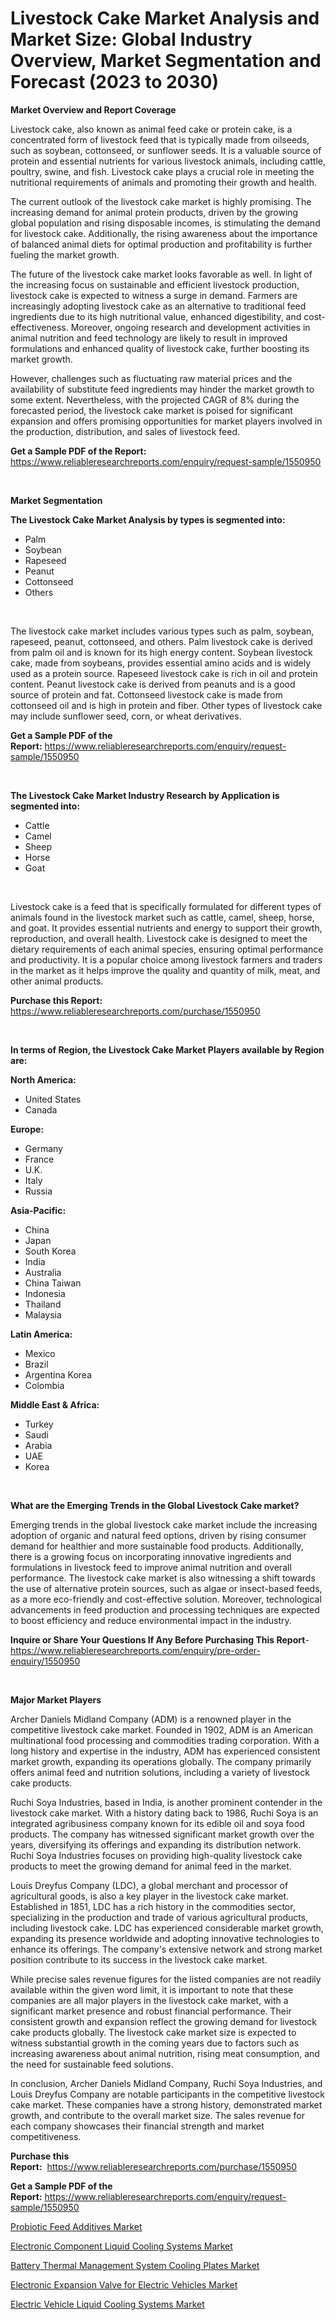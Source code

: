 <p><h1>Livestock Cake Market Analysis and Market Size: Global Industry Overview, Market Segmentation and Forecast (2023 to 2030)</h1></p><p><strong>Market Overview and Report Coverage</strong></p>
<p><p>Livestock cake, also known as animal feed cake or protein cake, is a concentrated form of livestock feed that is typically made from oilseeds, such as soybean, cottonseed, or sunflower seeds. It is a valuable source of protein and essential nutrients for various livestock animals, including cattle, poultry, swine, and fish. Livestock cake plays a crucial role in meeting the nutritional requirements of animals and promoting their growth and health.</p><p>The current outlook of the livestock cake market is highly promising. The increasing demand for animal protein products, driven by the growing global population and rising disposable incomes, is stimulating the demand for livestock cake. Additionally, the rising awareness about the importance of balanced animal diets for optimal production and profitability is further fueling the market growth.</p><p>The future of the livestock cake market looks favorable as well. In light of the increasing focus on sustainable and efficient livestock production, livestock cake is expected to witness a surge in demand. Farmers are increasingly adopting livestock cake as an alternative to traditional feed ingredients due to its high nutritional value, enhanced digestibility, and cost-effectiveness. Moreover, ongoing research and development activities in animal nutrition and feed technology are likely to result in improved formulations and enhanced quality of livestock cake, further boosting its market growth.</p><p>However, challenges such as fluctuating raw material prices and the availability of substitute feed ingredients may hinder the market growth to some extent. Nevertheless, with the projected CAGR of 8% during the forecasted period, the livestock cake market is poised for significant expansion and offers promising opportunities for market players involved in the production, distribution, and sales of livestock feed.</p></p>
<p><strong>Get a Sample PDF of the Report:</strong> <a href="https://www.reliableresearchreports.com/enquiry/request-sample/1550950">https://www.reliableresearchreports.com/enquiry/request-sample/1550950</a></p>
<p>&nbsp;</p>
<p><strong>Market Segmentation</strong></p>
<p><strong>The Livestock Cake Market Analysis by types is segmented into:</strong></p>
<p><ul><li>Palm</li><li>Soybean</li><li>Rapeseed</li><li>Peanut</li><li>Cottonseed</li><li>Others</li></ul></p>
<p>&nbsp;</p>
<p><p>The livestock cake market includes various types such as palm, soybean, rapeseed, peanut, cottonseed, and others. Palm livestock cake is derived from palm oil and is known for its high energy content. Soybean livestock cake, made from soybeans, provides essential amino acids and is widely used as a protein source. Rapeseed livestock cake is rich in oil and protein content. Peanut livestock cake is derived from peanuts and is a good source of protein and fat. Cottonseed livestock cake is made from cottonseed oil and is high in protein and fiber. Other types of livestock cake may include sunflower seed, corn, or wheat derivatives.</p></p>
<p><strong>Get a Sample PDF of the Report:</strong>&nbsp;<a href="https://www.reliableresearchreports.com/enquiry/request-sample/1550950">https://www.reliableresearchreports.com/enquiry/request-sample/1550950</a></p>
<p>&nbsp;</p>
<p><strong>The Livestock Cake Market Industry Research by Application is segmented into:</strong></p>
<p><ul><li>Cattle</li><li>Camel</li><li>Sheep</li><li>Horse</li><li>Goat</li></ul></p>
<p>&nbsp;</p>
<p><p>Livestock cake is a feed that is specifically formulated for different types of animals found in the livestock market such as cattle, camel, sheep, horse, and goat. It provides essential nutrients and energy to support their growth, reproduction, and overall health. Livestock cake is designed to meet the dietary requirements of each animal species, ensuring optimal performance and productivity. It is a popular choice among livestock farmers and traders in the market as it helps improve the quality and quantity of milk, meat, and other animal products.</p></p>
<p><strong>Purchase this Report:</strong>&nbsp; <a href="https://www.reliableresearchreports.com/purchase/1550950">https://www.reliableresearchreports.com/purchase/1550950</a></p>
<p>&nbsp;</p>
<p><strong>In terms of Region, the Livestock Cake Market Players available by Region are:</strong></p>
<p>
    <p> <strong> North America: </strong>
        <ul>
            <li>United States</li>
            <li>Canada</li>
        </ul>
        </p> 
    <p> <strong> Europe: </strong>
        <ul>
            <li>Germany</li>
            <li>France</li>
            <li>U.K.</li>
            <li>Italy</li>
            <li>Russia</li>
        </ul>
        </p> 
    <p> <strong> Asia-Pacific: </strong>
        <ul>
            <li>China</li>
            <li>Japan</li>
            <li>South Korea</li>
            <li>India</li>
            <li>Australia</li>
            <li>China Taiwan</li>
            <li>Indonesia</li>
            <li>Thailand</li>
            <li>Malaysia</li>
        </ul>
        </p> 
    <p> <strong> Latin America: </strong>
        <ul>
            <li>Mexico</li>
            <li>Brazil</li>
            <li>Argentina Korea</li>
            <li>Colombia</li>
        </ul>
        </p> 
    <p> <strong> Middle East & Africa: </strong>
        <ul>
            <li>Turkey</li>
            <li>Saudi</li>
            <li>Arabia</li>
            <li>UAE</li>
            <li>Korea</li>
        </ul>
    </p>
    </p>
<p>&nbsp;</p>
<p><strong>What are the Emerging Trends in the Global Livestock Cake market?</strong></p>
<p><p>Emerging trends in the global livestock cake market include the increasing adoption of organic and natural feed options, driven by rising consumer demand for healthier and more sustainable food products. Additionally, there is a growing focus on incorporating innovative ingredients and formulations in livestock feed to improve animal nutrition and overall performance. The livestock cake market is also witnessing a shift towards the use of alternative protein sources, such as algae or insect-based feeds, as a more eco-friendly and cost-effective solution. Moreover, technological advancements in feed production and processing techniques are expected to boost efficiency and reduce environmental impact in the industry.</p></p>
<p><strong>Inquire or Share Your Questions If Any Before Purchasing This Report</strong>- <a href="https://www.reliableresearchreports.com/enquiry/pre-order-enquiry/1550950">https://www.reliableresearchreports.com/enquiry/pre-order-enquiry/1550950</a></p>
<p>&nbsp;</p>
<p><strong>Major Market Players</strong></p>
<p><p>Archer Daniels Midland Company (ADM) is a renowned player in the competitive livestock cake market. Founded in 1902, ADM is an American multinational food processing and commodities trading corporation. With a long history and expertise in the industry, ADM has experienced consistent market growth, expanding its operations globally. The company primarily offers animal feed and nutrition solutions, including a variety of livestock cake products.</p><p>Ruchi Soya Industries, based in India, is another prominent contender in the livestock cake market. With a history dating back to 1986, Ruchi Soya is an integrated agribusiness company known for its edible oil and soya food products. The company has witnessed significant market growth over the years, diversifying its offerings and expanding its distribution network. Ruchi Soya Industries focuses on providing high-quality livestock cake products to meet the growing demand for animal feed in the market.</p><p>Louis Dreyfus Company (LDC), a global merchant and processor of agricultural goods, is also a key player in the livestock cake market. Established in 1851, LDC has a rich history in the commodities sector, specializing in the production and trade of various agricultural products, including livestock cake. LDC has experienced considerable market growth, expanding its presence worldwide and adopting innovative technologies to enhance its offerings. The company's extensive network and strong market position contribute to its success in the livestock cake market.</p><p>While precise sales revenue figures for the listed companies are not readily available within the given word limit, it is important to note that these companies are all major players in the livestock cake market, with a significant market presence and robust financial performance. Their consistent growth and expansion reflect the growing demand for livestock cake products globally. The livestock cake market size is expected to witness substantial growth in the coming years due to factors such as increasing awareness about animal nutrition, rising meat consumption, and the need for sustainable feed solutions.</p><p>In conclusion, Archer Daniels Midland Company, Ruchi Soya Industries, and Louis Dreyfus Company are notable participants in the competitive livestock cake market. These companies have a strong history, demonstrated market growth, and contribute to the overall market size. The sales revenue for each company showcases their financial strength and market competitiveness.</p></p>
<p><strong>Purchase this Report:</strong>&nbsp;&nbsp;<a href="https://www.reliableresearchreports.com/purchase/1550950">https://www.reliableresearchreports.com/purchase/1550950</a></p>
<p></p>
<p><strong>Get a Sample PDF of the Report:</strong>&nbsp;<a href="https://www.reliableresearchreports.com/enquiry/request-sample/1550950">https://www.reliableresearchreports.com/enquiry/request-sample/1550950</a></p>
<p><p><a href="https://github.com/RoccoManning/Market-Research-Report-List-2/blob/main/probiotic-feed-additives-market.md">Probiotic Feed Additives Market</a></p><p><a href="https://medium.com/@kellielakin_97357/electronic-component-liquid-cooling-systems-market-size-reveals-the-best-marketing-channels-in-7e6be22a6078">Electronic Component Liquid Cooling Systems Market</a></p><p><a href="https://medium.com/@juananienow/battery-thermal-management-system-cooling-plates-market-analysis-and-sze-forecasted-for-period-from-7f35fe03ce21">Battery Thermal Management System Cooling Plates Market</a></p><p><a href="https://medium.com/@jaydonhyatt2023/electronic-expansion-valve-for-electric-vehicles-market-size-market-outlook-and-market-forecast-33b5a4c3ce4b">Electronic Expansion Valve for Electric Vehicles Market</a></p><p><a href="https://medium.com/@irmaabshire/electric-vehicle-liquid-cooling-systems-market-trends-and-market-analysis-forecasted-for-period-bfbd46626c02">Electric Vehicle Liquid Cooling Systems Market</a></p></p>